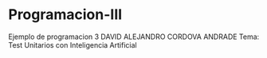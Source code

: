 # Programacion-III
Ejemplo de programacion 3 
DAVID ALEJANDRO CORDOVA ANDRADE
Tema: Test Unitarios con Inteligencia Artificial
